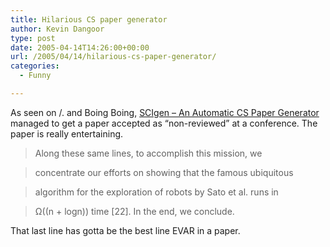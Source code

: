 ```yaml
---
title: Hilarious CS paper generator
author: Kevin Dangoor
type: post
date: 2005-04-14T14:26:00+00:00
url: /2005/04/14/hilarious-cs-paper-generator/
categories:
  - Funny

---
```

As seen on /. and Boing Boing, [SCIgen &#8211; An Automatic CS Paper Generator][1] managed to get a paper accepted as &#8220;non-reviewed&#8221; at a conference. The paper is really entertaining.

> Along these same lines, to accomplish this mission, we
  
> concentrate our efforts on showing that the famous ubiquitous
  
> algorithm for the exploration of robots by Sato et al. runs in
  
> &#8486;((n + logn)) time [22]. In the end, we conclude.

That last line has gotta be the best line EVAR in a paper.

 [1]: http://www.pdos.lcs.mit.edu/scigen/#examples "SCIgen - An Automatic CS Paper Generator"